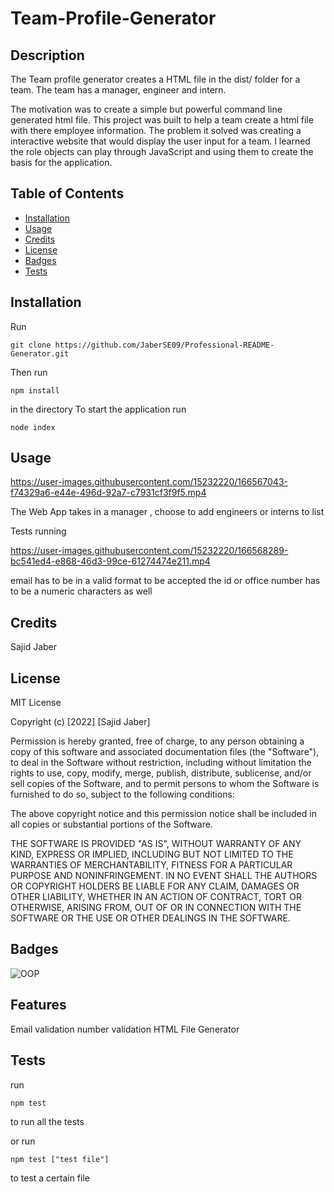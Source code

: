 # Team-Profile-Generator

## Description

The Team profile generator creates a HTML file in the dist/ folder for a team. The team has a manager, engineer and intern.

The motivation was to create a simple but powerful command line generated html file.
This project was built to help a team create a html file with there employee information. The problem it solved was creating a interactive website that would display the user input for a team.
I learned the role objects can play through JavaScript and using them to create the basis for the application.  

## Table of Contents

- [Installation](#installation)
- [Usage](#usage)
- [Credits](#credits)
- [License](#license)
- [Badges](#badge)
- [Tests](#tests)

## Installation

Run

```text
git clone https://github.com/JaberSE09/Professional-README-Generator.git
```

Then run

```text
npm install
```

in the directory
To start the application run

```text
node index
```

## Usage

https://user-images.githubusercontent.com/15232220/166567043-f74329a6-e44e-496d-92a7-c7931cf3f9f5.mp4

The Web App takes in a manager , choose to add engineers or interns to list

Tests running

https://user-images.githubusercontent.com/15232220/166568289-bc541ed4-e868-46d3-99ce-61274474e211.mp4

email has to be in a valid format to be accepted
the id or office number has to be a numeric characters as well

## Credits

Sajid Jaber

## License

MIT License

Copyright (c) [2022] [Sajid Jaber]

Permission is hereby granted, free of charge, to any person obtaining a copy
of this software and associated documentation files (the "Software"), to deal
in the Software without restriction, including without limitation the rights
to use, copy, modify, merge, publish, distribute, sublicense, and/or sell
copies of the Software, and to permit persons to whom the Software is
furnished to do so, subject to the following conditions:

The above copyright notice and this permission notice shall be included in all
copies or substantial portions of the Software.

THE SOFTWARE IS PROVIDED "AS IS", WITHOUT WARRANTY OF ANY KIND, EXPRESS OR
IMPLIED, INCLUDING BUT NOT LIMITED TO THE WARRANTIES OF MERCHANTABILITY,
FITNESS FOR A PARTICULAR PURPOSE AND NONINFRINGEMENT. IN NO EVENT SHALL THE
AUTHORS OR COPYRIGHT HOLDERS BE LIABLE FOR ANY CLAIM, DAMAGES OR OTHER
LIABILITY, WHETHER IN AN ACTION OF CONTRACT, TORT OR OTHERWISE, ARISING FROM,
OUT OF OR IN CONNECTION WITH THE SOFTWARE OR THE USE OR OTHER DEALINGS IN THE
SOFTWARE.

## Badges

![OOP](https://img.shields.io/badge/OOP-Team%20Profile-blue)

## Features

Email validation
number validation
HTML File Generator

## Tests

run

```text
npm test 
```

to run all the tests

or run

```text
npm test ["test file"]
```

to test a certain file
